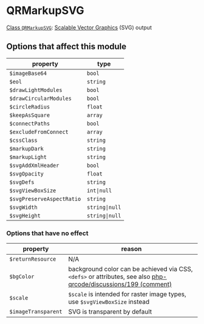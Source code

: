 # QRMarkupSVG

[Class `QRMarkupSVG`](https://github.com/chillerlan/php-qrcode/blob/main/src/Output/QRMarkupSVG.php): [Scalable Vector Graphics](https://developer.mozilla.org/en-US/docs/Glossary/SVG) (SVG) output

## Options that affect this module

| property                       | type           |
|--------------------------------|----------------|
| `$imageBase64`                 | `bool`         |
| `$eol`                         | `string`       |
| `$drawLightModules`            | `bool`         |
| `$drawCircularModules`         | `bool`         |
| `$circleRadius`                | `float`        |
| `$keepAsSquare`                | `array`        |
| `$connectPaths`                | `bool`         |
| `$excludeFromConnect`          | `array`        |
| `$cssClass`                    | `string`       |
| `$markupDark`                  | `string`       |
| `$markupLight`                 | `string`       |
| `$svgAddXmlHeader`             | `bool`         |
| `$svgOpacity`                  | `float`        |
| `$svgDefs`                     | `string`       |
| `$svgViewBoxSize`              | `int\|null`    |
| `$svgPreserveAspectRatio`      | `string`       |
| `$svgWidth`                    | `string\|null` |
| `$svgHeight`                   | `string\|null` |


### Options that have no effect

| property            | reason                                                                                                                                                                                                |
|---------------------|-------------------------------------------------------------------------------------------------------------------------------------------------------------------------------------------------------|
| `$returnResource`   | N/A                                                                                                                                                                                                   |
| `$bgColor`          | background color can be achieved via CSS, `<defs>` or attributes, see also [php-qrcode/discussions/199 (comment)](https://github.com/chillerlan/php-qrcode/discussions/199#discussioncomment-5747471) |
| `$scale`            | `$scale` is intended for raster image types, use `$svgViewBoxSize` instead                                                                                                                            |
| `$imageTransparent` | SVG is transparent by default                                                                                                                                                                         |
